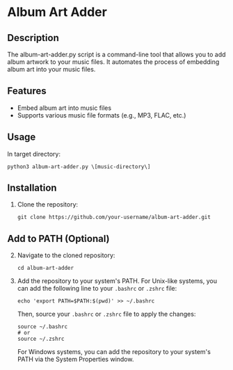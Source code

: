# Album Art Adder

## Description
The album-art-adder.py script is a command-line tool that allows you to add album artwork to your music files. It automates the process of embedding album art into your music files.

## Features
- Embed album art into music files
- Supports various music file formats (e.g., MP3, FLAC, etc.)

## Usage
In target directory:
```shell
python3 album-art-adder.py \[music-directory\]
```

## Installation
1. Clone the repository:
    ```shell
    git clone https://github.com/your-username/album-art-adder.git
## Add to PATH (Optional)
2. Navigate to the cloned repository:
    ```shell
    cd album-art-adder
    ```
3. Add the repository to your system's PATH. For Unix-like systems, you can add the following line to your `.bashrc` or `.zshrc` file:
    ```shell
    echo 'export PATH=$PATH:$(pwd)' >> ~/.bashrc
    ```
    Then, source your `.bashrc` or `.zshrc` file to apply the changes:
    ```shell
    source ~/.bashrc
    # or
    source ~/.zshrc
    ```
    For Windows systems, you can add the repository to your system's PATH via the System Properties window.
